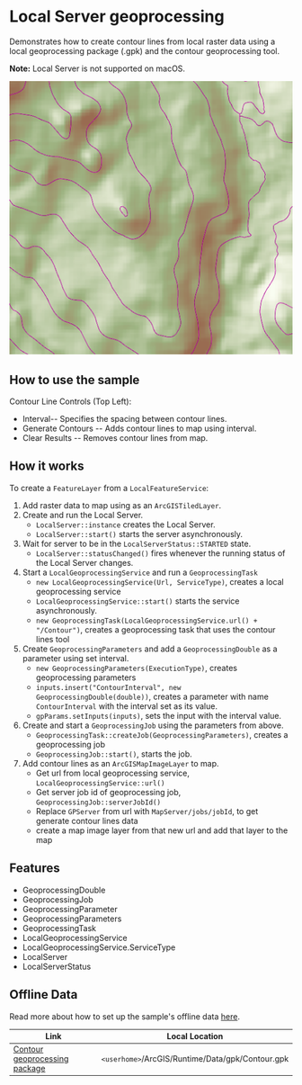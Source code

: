 # Local Server geoprocessing

Demonstrates how to create contour lines from local raster data using a local geoprocessing package (.gpk) and the contour geoprocessing tool.

**Note:** Local Server is not supported on macOS.

![](screenshot.png)

## How to use the sample

Contour Line Controls (Top Left):

 * Interval-- Specifies the spacing between contour lines.
 * Generate Contours -- Adds contour lines to map using interval.
 * Clear Results -- Removes contour lines from map.

## How it works

To create a `FeatureLayer` from a `LocalFeatureService`:

1. Add raster data to map using as an `ArcGISTiledLayer`.
2. Create and run the Local Server.
    * `LocalServer::instance` creates the Local Server.
    * `LocalServer::start()` starts the server asynchronously.
3. Wait for server to be in the `LocalServerStatus::STARTED` state.
    * `LocalServer::statusChanged()` fires whenever the running status of the Local Server changes.
4. Start a `LocalGeoprocessingService` and run a `GeoprocessingTask`
    * `new LocalGeoprocessingService(Url, ServiceType)`, creates a local geoprocessing service
    * `LocalGeoprocessingService::start()` starts the service asynchronously.
    * `new GeoprocessingTask(LocalGeoprocessingService.url() + "/Contour")`, creates a geoprocessing task that uses the contour lines tool
5. Create `GeoprocessingParameters` and add a `GeoprocessingDouble` as a parameter using set interval.
    * `new GeoprocessingParameters(ExecutionType)`, creates geoprocessing parameters
    * `inputs.insert("ContourInterval", new GeoprocessingDouble(double))`, creates a parameter with name `ContourInterval` with the interval set as its value.
    * `gpParams.setInputs(inputs)`, sets the input with the interval value.
6. Create and start a `GeoprocessingJob` using the parameters from above.
    * `GeoprocessingTask::createJob(GeoprocessingParameters)`, creates a geoprocessing job
	* `GeoprocessingJob::start()`, starts the job.
7. Add contour lines as an `ArcGISMapImageLayer` to map.
    * Get url from local geoprocessing service, `LocalGeoprocessingService::url()`
    * Get server job id of geoprocessing job, `GeoprocessingJob::serverJobId()`
    * Replace `GPServer` from url with `MapServer/jobs/jobId`, to get generate contour lines data
    * create a map image layer from that new url and add that layer to the map

## Features

* GeoprocessingDouble
* GeoprocessingJob
* GeoprocessingParameter
* GeoprocessingParameters
* GeoprocessingTask
* LocalGeoprocessingService
* LocalGeoprocessingService.ServiceType
* LocalServer
* LocalServerStatus

## Offline Data
Read more about how to set up the sample's offline data [here](http://links.esri.com/ArcGISRuntimeQtSamples).

Link | Local Location
---------|-------|
|[Contour geoprocessing package](https://www.arcgis.com/home/item.html?id=da9e565a52ca41c1937cff1a01017068)| `<userhome>`/ArcGIS/Runtime/Data/gpk/Contour.gpk |
